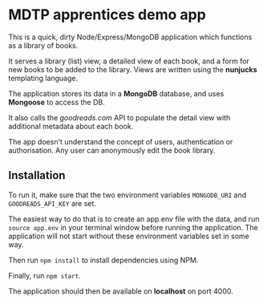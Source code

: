 MDTP apprentices demo app
=========================

This is a quick, dirty Node/Express/MongoDB application which functions as a library of books.

It serves a library (list) view, a detailed view of each book, and a form for new books to be added to the library. Views are written using the **nunjucks** templating language.

The application stores its data in a **MongoDB** database, and uses **Mongoose** to access the DB.

It also calls the *goodreads.com* API to populate the detail view with additional metadata about each book.

The app doesn't understand the concept of users, authentication or authorisation. Any user can anonymously edit the book library.

Installation
-----------

To run it, make sure that the two environment variables ```MONGODB_URI``` and ```GOODREADS_API_KEY``` are set.

The easiest way to do that is to create an app.env file with the data, and run ```source app.env``` in your terminal window before running the application. The application will not start without these environment variables set in some way.

Then run ```npm install``` to install dependencies using NPM.

Finally, run ```npm start```.

The application should then be available on **localhost** on port 4000.

